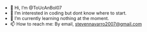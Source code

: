 - 👋 Hi, I’m @ToUcAnBoI07
- 👀 I’m interested in coding but dont know where to start.
- 🌱 I’m currently learning nothing at the moment.
- 📫 How to reach me: By email, stevennavarro2007@gmail.com

<!---
ToUcAnBoI07/ToUcAnBoI07 is a ✨ special ✨ repository because its `README.md` (this file) appears on your GitHub profile.
You can click the Preview link to take a look at your changes.
--->
